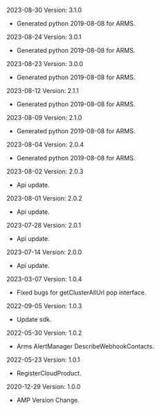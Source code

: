 2023-08-30 Version: 3.1.0
- Generated python 2019-08-08 for ARMS.

2023-08-24 Version: 3.0.1
- Generated python 2019-08-08 for ARMS.

2023-08-23 Version: 3.0.0
- Generated python 2019-08-08 for ARMS.

2023-08-12 Version: 2.1.1
- Generated python 2019-08-08 for ARMS.

2023-08-09 Version: 2.1.0
- Generated python 2019-08-08 for ARMS.

2023-08-04 Version: 2.0.4
- Generated python 2019-08-08 for ARMS.

2023-08-02 Version: 2.0.3
- Api update.

2023-08-01 Version: 2.0.2
- Api update.

2023-07-28 Version: 2.0.1
- Api update.

2023-07-14 Version: 2.0.0
- Api update.

2023-03-07 Version: 1.0.4
- Fixed bugs for getClusterAllUrl pop interface.

2022-09-05 Version: 1.0.3
- Update sdk.

2022-05-30 Version: 1.0.2
- Arms AlertManager DescribeWebhookContacts.

2022-05-23 Version: 1.0.1
- RegisterCloudProduct.

2020-12-29 Version: 1.0.0
- AMP Version Change.

